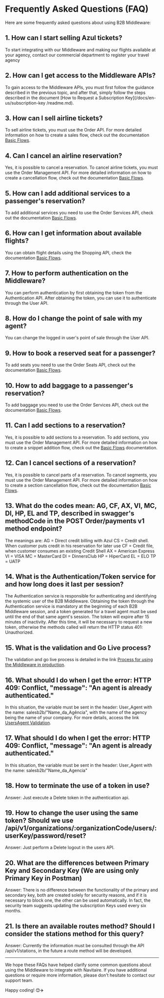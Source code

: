 # Frequently Asked Questions (FAQ)

Here are some frequently asked questions about using B2B Middleware:

## 1. How can I start selling Azul tickets?

To start integrating with our Middleware and making our flights available at your agency, contact our commercial department to register your travel agency

## 2. How can I get access to the Middleware APIs?

To gain access to the Middleware APIs, you must first follow the guidance described in the previous topic, and after that, simply follow the steps described in the document [How to Request a Subscription Key](/docs/en-us/subscription-key /readme.md).

## 3. How can I sell airline tickets?

To sell airline tickets, you must use the Order API. For more detailed information on how to create a sales flow, check out the documentation [Basic Flows](/docs/en-us/postman/README.md).

## 4. Can I cancel an airline reservation?

Yes, it is possible to cancel a reservation.
To cancel airline tickets, you must use the Order Management API. For more detailed information on how to create a cancellation flow, check out the documentation [Basic Flows](/docs/en-us/postman/README.md).

## 5. How can I add additional services to a passenger's reservation?

To add additional services you need to use the Order Services API, check out the documentation [Basic Flows](/docs/en-us/postman/README.md).

## 6. How can I get information about available flights?

You can obtain flight details using the Shopping API, check the documentation [Basic Flows](/docs/en-us/postman/README.md).

## 7. How to perform authentication on the Middleware?

You can perform authentication by first obtaining the token from the Authentication API. After obtaining the token, you can use it to authenticate through the User API.

## 8. How do I change the point of sale with my agent?

You can change the logged in user's point of sale through the User API.

## 9. How to book a reserved seat for a passenger?

To add seats you need to use the Order Seats API, check out the documentation [Basic Flows](/docs/en-us/postman/README.md).

## 10. How to add baggage to a passenger's reservation?

To add baggage you need to use the Order Services API, check out the documentation [Basic Flows](/docs/en-us/postman/README.md).

## 11. Can I add sections to a reservation?

Yes, it is possible to add sections to a reservation.
To add sections, you must use the Order Management API. For more detailed information on how to create a snippet addition flow, check out the [Basic Flows](/docs/en-us/postman/README.md) documentation.

## 12. Can I cancel sections of a reservation?

Yes, it is possible to cancel parts of a reservation.
To cancel segments, you must use the Order Management API. For more detailed information on how to create a section cancellation flow, check out the documentation [Basic Flows](/docs/en-us/postman/README.md).

## 13. What do the codes mean: AG, CF, AX, VI, MC, DI, HP, EL and TP, described in swagger's methodCode in the POST Order/payments v1 method endpoint?

The meanings are: 
AG = Direct credit billing with Azul
CS = Credit shell. When customer puts credit in his reservation for later use
CF = Credit file, when customer consumes an existing Credit Shell
AX = American Express 
VI = VISA 
MC = MasterCard 
DI = DinnersClub 
HP = HiperCard 
EL = ELO 
TP = UATP

## 14. What is the Authentication/Token service for and how long does it last per session?

The Authentication service is responsible for authenticating and identifying the systemic user of the B2B Middleware.
Obtaining the token through the Authentication service is mandatory at the beginning of each B2B Middleware session, and a token generated for a travel agent must be used until the end of that same agent's session.
The token will expire after 15 minutes of inactivity. After this time, it will be necessary to request a new token, otherwise the methods called will return the HTTP status 401: Unauthorized.

## 15. What is the validation and Go Live process?
 
The validation and go live process is detailed in the link [Process for using the Middleware in production](/docs/en-us/start-production-process/readme.md).

## 16. What should I do when I get the error: HTTP 409: Conflict, "message": "An agent is already authenticated."

In this situation, the variable must be sent in the header: User_Agent with the name: salesb2b/"Name_da_Agência", with the name of the agency being the name of your company. For more details, access the link [UsersAgent Validation](/README.en.md).


## 17. What should I do when I get the error: HTTP 409: Conflict, "message": "An agent is already authenticated."

In this situation, the variable must be sent in the header: User_Agent with the name: salesb2b/"Name_da_Agencia"

## 18. How to terminate the use of a token in use?
Answer: Just execute a Delete token in the authentication api.


## 19. How to change the user using the same token? Should we use /api/v1/organizations/:organizationCode/users/:userKey/password/reset?
Answer: Just perform a Delete logout in the users API.


## 20. What are the differences between Primary Key and Secondary Key (We are using only Primary Key in Postman)
Answer: There is no difference between the functionality of the primary and secondary key, both are created solely for security reasons, and if it is necessary to block one, the other can be used automatically. In fact, the security team suggests updating the subscription Keys used every six months.


## 21. Is there an available routes method? Should I consider the stations method for this query?
Answer: Currently the information must be consulted through the API /api/v1/stations, in the future a route method will be developed.


---

We hope these FAQs have helped clarify some common questions about using the Middleware to integrate with Navitaire. If you have additional questions or require more information, please don't hesitate to contact our support team.

Happy coding! 😊✈️